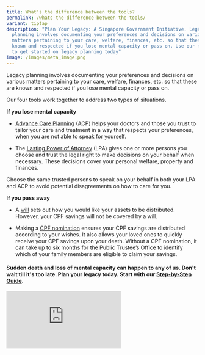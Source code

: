 ```yaml
---
title: What's the difference between the tools?
permalink: /whats-the-difference-between-the-tools/
variant: tiptap
description: "Plan Your Legacy: A Singapore Government Initiative. Legacy
  planning involves documenting your preferences and decisions on various
  matters pertaining to your care, welfare, finances, etc. so that these are
  known and respected if you lose mental capacity or pass on. Use our four tools
  to get started on legacy planning today"
image: /images/meta_image.png
---
```

<p>Legacy planning involves documenting your preferences and decisions on
various matters pertaining to your care, welfare, finances, etc. so that
these are known and respected if you lose mental capacity or pass on.</p>
<p>Our four tools work together to address two types of situations.</p>
<p><strong>If you lose mental capacity</strong>
</p>
<ul data-tight="true" class="tight">
<li>
<p><a href="https://mylegacy.life.gov.sg/find-a-service/acp/" rel="noopener nofollow" target="_blank">Advance Care Planning</a> (ACP)
helps your doctors and those you trust to tailor your care and treatment
in a way that respects your preferences, when you are not able to speak
for yourself.</p>
</li>
<li>
<p>The <a href="https://mylegacy.life.gov.sg/find-a-service/lpa/" rel="noopener nofollow" target="_blank">Lasting Power of Attorney</a> (LPA)
gives one or more persons you choose and trust the legal right to make
decisions on your behalf when necessary. These decisions cover your personal
welfare, property and finances.</p>
</li>
</ul>
<p>Choose the same trusted persons to speak on your behalf in both your LPA
and ACP to avoid potential disagreements on how to care for you.</p>
<p><strong>If you pass away</strong>
</p>
<ul data-tight="true" class="tight">
<li>
<p>A <a href="https://mylegacy.life.gov.sg/end-of-life-planning/write-a-will/" rel="noopener nofollow" target="_blank">will</a> sets
out how you would like your assets to be distributed. However, your CPF
savings will not be covered by a will.</p>
</li>
<li>
<p>Making a <a href="https://www.cpf.gov.sg/member/account-services/providing-for-your-loved-ones/making-a-cpf-nomination" rel="noopener nofollow" target="_blank">CPF nomination</a> ensures
your CPF savings are distributed according to your wishes. It also allows
your loved ones to quickly receive your CPF savings upon your death. Without
a CPF nomination, it can take up to six months for the Public Trustee’s
Office to identify which of your family members are eligible to claim your
savings.</p>
</li>
</ul>
<h4>Sudden death and loss of mental capacity can happen to any of us. Don't wait till it's too late. Plan your legacy today. Start with our <a href="https://www.planyourlegacy.gov.sg/its-easy-to-get-started/" rel="noopener nofollow" target="_blank">Step-by-Step Guide</a>.</h4>
<p></p>
<div class="iframe-wrapper">
<iframe allowfullscreen="true" frameborder="0" src="https://www.youtube.com/embed/HEotqRxSCbc?rel=0"></iframe>
</div>
<p></p>
<p></p>